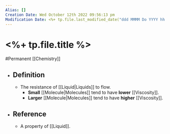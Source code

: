 ```yaml
---
Alias: []
Creation Date: Wed October 12th 2022 09:56:13 pm 
Modification Date: <%+ tp.file.last_modified_date("ddd MMMM Do YYYY hh:mm:ss a") %>
---
```

# <%+ tp.file.title %>
#Permanent [[Chemistry]]

- ## Definition
	- The resistance of [[Liquid|Liquids]] to flow.
		- **Small** [[Molecule|Molecules]] tend to have **lower** [[Viscosity]].
		- **Larger** [[Molecule|Molecules]] tend to have **higher** [[Viscosity]].
- ## Reference
	- A property of [[Liquid]].